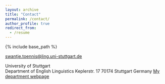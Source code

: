 ```yaml
---
layout: archive
title: "Contact"
permalink: /contact/
author_profile: true
redirect_from:
  - /resume
---
```


{% include base_path %}




swantje.toennis@ling.uni-stuttgart.de

University of Stuttgart  
Department of English Linguistics 
Keplerstr. 17 
70174 Stuttgart 
Germany 
[My department webpage](https://www.ling.uni-stuttgart.de/institut/team/Toennis/)
